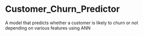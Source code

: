 # Customer_Churn_Predictor
A model that predicts whether a customer is likely to churn or not depending on various features using ANN
